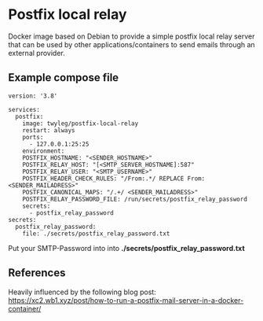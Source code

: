 # Postfix local relay

Docker image based on Debian to provide a simple postfix local relay server that can be used by other applications/containers to send emails through an external provider.

## Example compose file

	version: '3.8'

	services:
	  postfix:
	    image: twyleg/postfix-local-relay
	    restart: always
	    ports:
	      - 127.0.0.1:25:25
	    environment:
		POSTFIX_HOSTNAME: "<SENDER_HOSTNAME>"
		POSTFIX_RELAY_HOST: "[<SMTP_SERVER_HOSTNAME]:587"
		POSTFIX_RELAY_USER: "<SMTP_USERNAME>"
		POSTFIX_HEADER_CHECK_RULES: "/From:.*/ REPLACE From: <SENDER_MAILADRESS>"
		POSTFIX_CANONICAL_MAPS: "/.+/ <SENDER_MAILADRESS>"
		POSTFIX_RELAY_PASSWORD_FILE: /run/secrets/postfix_relay_password
	    secrets:
	      - postfix_relay_password
	secrets:
	  postfix_relay_password:
	    file: ./secrets/postfix_relay_password.txt

Put your SMTP-Password into into **./secrets/postfix_relay_password.txt**

## References

Heavily influenced by the following blog post:
https://xc2.wb1.xyz/post/how-to-run-a-postfix-mail-server-in-a-docker-container/ 
